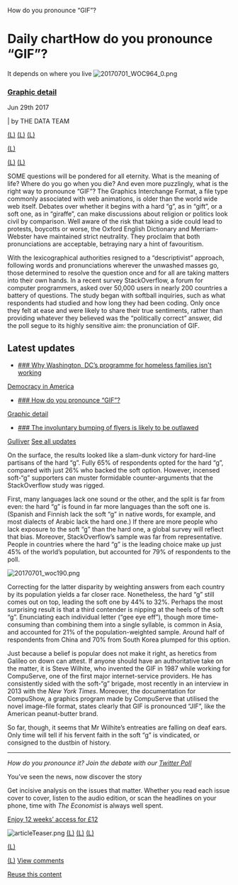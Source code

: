 How do you pronounce “GIF”?

# Daily chartHow do you pronounce “GIF”?

It depends on where you live
![20170701_WOC964_0.png](../_resources/5c29ae83862f24e0df2b5092349cc245.png)

### [Graphic detail](http://www.economist.com/blogs/graphicdetail)

Jun 29th 2017

| by THE DATA TEAM

[(L)](https://twitter.com/intent/tweet?url=)
[(L)](http://www.facebook.com/sharer/sharer.php?u=)
[(L)](https://www.linkedin.com/cws/share?url=)

[(L)](http://www.economist.com/blogs/graphicdetail/2017/06/daily-chart-21?utm_source=nextdraft&utm_medium=emailmailto:?body=)

[(L)](#)
[(L)](http://www.economist.com/node/21724487/comments)

SOME questions will be pondered for all eternity. What is the meaning of life? Where do you go when you die? And even more puzzlingly, what is the right way to pronounce “GIF”? The Graphics Interchange Format, a file type commonly associated with web animations, is older than the world wide web itself. Debates over whether it begins with a hard “g”, as in “gift”, or a soft one, as in “giraffe”, can make discussions about religion or politics look civil by comparison. Well aware of the risk that taking a side could lead to protests, boycotts or worse, the Oxford English Dictionary and Merriam-Webster have maintained strict neutrality. They proclaim that both pronunciations are acceptable, betraying nary a hint of favouritism.

With the lexicographical authorities resigned to a “descriptivist” approach, following words and pronunciations wherever the unwashed masses go, those determined to resolve the question once and for all are taking matters into their own hands. In a recent survey StackOverflow, a forum for computer programmers, asked over 50,000 users in nearly 200 countries a battery of questions. The study began with softball inquiries, such as what respondents had studied and how long they had been coding. Only once they felt at ease and were likely to share their true sentiments, rather than providing whatever they believed was the “politically correct” answer, did the poll segue to its highly sensitive aim: the pronunciation of GIF.

## Latest updates

- [ ### Why Washington, DC’s programme for homeless families isn't working](http://www.economist.com/blogs/democracyinamerica/2017/06/down-and-out-district)

[Democracy in America](http://www.economist.com/blogs/democracyinamerica)

- [ ### How do you pronounce “GIF”?](http://www.economist.com/blogs/graphicdetail/2017/06/daily-chart-21)

[Graphic detail](http://www.economist.com/blogs/graphicdetail)

- [ ### The involuntary bumping of flyers is likely to be outlawed](http://www.economist.com/blogs/gulliver/2017/06/united-against-united)

[Gulliver](http://www.economist.com/blogs/gulliver)
[See all updates](http://www.economist.com/latest-updates)

On the surface, the results looked like a slam-dunk victory for hard-line partisans of the hard “g”. Fully 65% of respondents opted for the hard “g”, compared with just 26% who backed the soft option. However, incensed soft-“g” supporters can muster formidable counter-arguments that the StackOverflow study was rigged.

First, many languages lack one sound or the other, and the split is far from even: the hard “g” is found in far more languages than the soft one is. (Spanish and Finnish lack the soft “g” in native words, for example, and most dialects of Arabic lack the hard one.) If there are more people who lack exposure to the soft “g” than the hard one, a global survey will reflect that bias. Moreover, StackOverflow’s sample was far from representative. People in countries where the hard “g” is the leading choice make up just 45% of the world’s population, but accounted for 79% of respondents to the poll.

![20170701_woc190.png](../_resources/77a47142888c37fb31bac4a30f16ebc6.png)

Correcting for the latter disparity by weighting answers from each country by its population yields a far closer race. Nonetheless, the hard “g” still comes out on top, leading the soft one by 44% to 32%. Perhaps the most surprising result is that a third contender is nipping at the heels of the soft “g”. Enunciating each individual letter (“gee eye eff”), though more time-consuming than combining them into a single syllable, is common in Asia, and accounted for 21% of the population-weighted sample. Around half of respondents from China and 70% from South Korea plumped for this option.

Just because a belief is popular does not make it right, as heretics from Galileo on down can attest. If anyone should have an authoritative take on the matter, it is Steve Wilhite, who invented the GIF in 1987 while working for CompuServe, one of the first major internet-service providers. He has consistently sided with the soft-“g” brigade, most recently in an interview in 2013 with the *New York Times*. Moreover, the documentation for CompuShow, a graphics program made by CompuServe that utilised the novel image-file format, states clearly that GIF is pronounced “JIF”, like the American peanut-butter brand.

So far, though, it seems that Mr Wilhite’s entreaties are falling on deaf ears. Only time will tell if his fervent faith in the soft “g” is vindicated, or consigned to the dustbin of history.

* * *

*How do you pronounce it? Join the debate with our [Twitter Poll](https://twitter.com/TheEconomist/status/880449022032531462)*

 You’ve seen the news, now discover the story

 Get incisive analysis on the issues that matter. Whether you read each issue cover to cover, listen to the audio edition, or scan the headlines on your phone, time with *The Economist* is always well spent.

 [Enjoy 12 weeks’ access for £12](https://subscription.economist.com/DE/EngCore/Ecom/EndOfArticle)

 ![articleTeaser.png](../_resources/bc8bcf55f8fa7740d8e7e174f7c5c4d7.png)
[(L)](https://twitter.com/intent/tweet?url=)
[(L)](http://www.facebook.com/sharer/sharer.php?u=)
[(L)](https://www.linkedin.com/cws/share?url=)

[(L)](http://www.economist.com/blogs/graphicdetail/2017/06/daily-chart-21?utm_source=nextdraft&utm_medium=emailmailto:?body=)

[(L)](#)
[ View comments](http://www.economist.com/node/21724487/comments)

[Reuse this content](https://s100.copyright.com/AppDispatchServlet?publisherName=economist&publication=economist&title=How%20do%20you%20pronounce%20%E2%80%9CGIF%E2%80%9D%3F&publicationDate=NaN0NaN0NaN&contentID=21724487&type=BL&orderBeanReset=0)